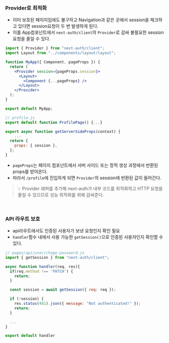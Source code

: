 ### Provider로 최적화

- 이미 보호된 페이지임에도 불구하고 Navigation과 같은 곳에서 session을 체크하고 있다면 session요청이 두 번 발생하게 된다.
- 이를 App컴포넌트에서 `next-auth/client`의 `Provider`로 감싸 불필요한 session요청을 줄일 수 있다.

```jsx
import { Provider } from "next-auth/client";
import Layout from "../components/layout/layout";

function MyApp({ Component, pageProps }) {
  return (
    <Provider session={pageProps.session}>
      <Layout>
        <Component {...pageProps} />
      </Layout>
    </Provider>
  );
}

export default MyApp;
```

```jsx
// profile.js
export default function ProfilePage() {...}

export async function getServerSideProps(context) {
	...
  return {
    props: { session },
  };
}
```

- `pageProps`는 페이지 컴포넌트에서 서버 사이드 또는 정적 생성 과정에서 반환된 props를 받아온다.
- 따라서 `/profile`에 진입하게 되면 `Provider`의 session에 반환된 값이 들어간다.

> 💡 Provider 래퍼를 추가해 next-auth가 내부 코드를 최적화하고 HTTP 요청을 줄일 수 있으므로 성능 최적화를 위해 감싸준다.

<br/>

### API 라우트 보호

- api라우트에서도 인증된 사용자가 보낸 요청인지 확인 필요
- `handler`함수 내에서 사용 가능한 `getSession()`으로 인증된 사용자인지 확인할 수 있다.

```jsx
// pages/api/user/chage-password.js
import { getSession } from "next-auth/client";

async function handler(req, res){
  if(req.method !== 'PATCH') {
    return;
  }

  const session = await getSession({ req: req });

  if (!session) {
    res.status(401).json({ message: "Not authenticated!" });
    return;
  }

  ...
}

export default handler
```

